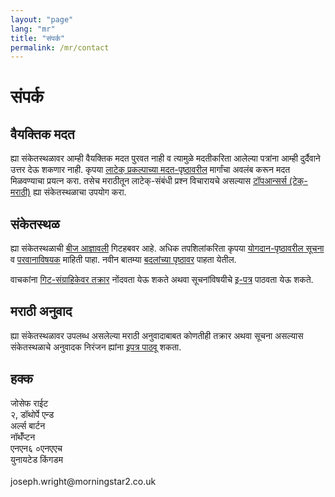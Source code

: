 ```yaml
---
layout: "page"
lang: "mr"
title: "संपर्क"
permalink: /mr/contact
---
```


# संपर्क

## वैयक्तिक मदत

ह्या संकेतस्थळावर आम्ही वैयक्तिक मदत पुरवत नाही व त्यामुळे मदतीकरिता आलेल्या पत्रांना आम्ही
दुर्दैवाने उत्तर देऊ शकणार नाही. कृपया [लाटेक् प्रकल्पाच्या
मदत-पृष्ठावरील](https://www.latex-project.org/help/) मार्गांचा अवलंब करून मदत
मिळवण्याचा प्रयत्न करा. तसेच मराठीतून लाटेक्-संबंधी प्रश्न विचारायचे असल्यास [टॉपआन्सर्स
(टेक्-मराठी)](https://topanswers.xyz/tex-mar-deva) ह्या संकेतस्थळाचा उपयोग करा.

## संकेतस्थळ

ह्या संकेतस्थळाची [बीज आज्ञावली](https://github.com/learnlatex/learnlatex.github.io/)
गिटहबवर आहे. अधिक तपशिलांकरिता कृपया [योगदान-पृष्ठावरील सूचना](../CONTRIBUTING) व
[परवानाविषयक](../LICENSE) माहिती पाहा. नवीन बातम्या [बदलांच्या
पृष्ठावर](../CHANGELOG) पाहता येतील.

वाचकांना [गिट-संग्राहिकेवर
तक्रार](https://github.com/learnlatex/learnlatex.github.io/issues) नोंदवता येऊ शकते
अथवा सूचनांविषयीचे [इ-पत्र](mailto:texfaq@texfaq.org) पाठवता येऊ शकते.

## मराठी अनुवाद

ह्या संकेतस्थळावर उपलब्ध असलेल्या मराठी अनुवादाबाबत कोणतीही तक्रार अथवा सूचना असल्यास
संकेतस्थळाचे अनुवादक निरंजन ह्यांना [इपत्र पाठवू](mailto:hi.niranjan@pm.me) शकता.

## हक्क

<p>
  जोसेफ राईट<br>
  २, डॉथोर्पे एन्ड<br>
  अर्ल्स बार्टन<br>
  नॉर्थॅंप्टन<br>
  एनएन६ ०एनएएच<br>
  युनायटेड किंगडम<br>
  <br>
  joseph.wright@morningstar2.co.uk
</p>
